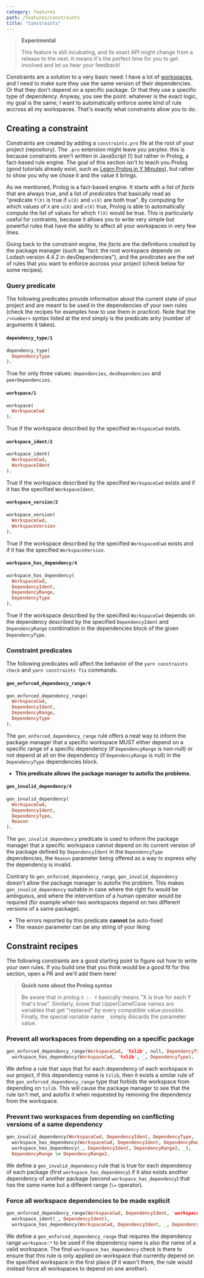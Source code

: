 ```yaml
---
category: features
path: /features/constraints
title: "Constraints"
---
```


> **Experimental**
>
> This feature is still incubating, and its exact API might change from a release to the next. It means it's the perfect time for you to get involved and let us hear your feedback!

Constraints are a solution to a very basic need: I have a lot of [workspaces](/features/workspaces), and I need to make sure they use the same version of their dependencies. Or that they don't depend on a specific package. Or that they use a specific type of dependency. Anyway, you see the point: whatever is the exact logic, my goal is the same; I want to automatically enforce some kind of rule accross all my workspaces. That's exactly what constraints allow you to do.

## Creating a constraint

Constraints are created by adding a `constraints.pro` file at the root of your project (repository). The `.pro` extension might leave you perplex: this is because constraints aren't written in JavaScript (!) but rather in Prolog, a fact-based rule engine. The goal of this section isn't to teach you Prolog (good tutorials already exist, such as [Learn Prolog in Y Minutes](https://learnxinyminutes.com/docs/prolog/)),
but rather to show you why we chose it and the value it brings.

As we mentioned, Prolog is a fact-based engine. It starts with a list of *facts* that are always true, and a list of *predicates* that basically read as "predicate `f(X)` is true if `u(X)` and `v(X)` are both true". By computing for which values of `X` are `u(X)` and `v(X)` true, Prolog is able to automatically compute the list of values for which `f(X)` would be true. This is particularly useful for contraints, because it allows you to write very simple but powerful rules that have the ability to affect all your workspaces in very few lines.

Going back to the constraint engine, the *facts* are the definitions created by the package manager (such as "fact: the root workspace depends on Lodash version 4.4.2 in devDependencies"), and the *predicates* are the set of rules that you want to enforce accross your project (check below for some recipes).

### Query predicate

The following predicates provide information about the current state of your project and are meant to be used in the dependencies of your own rules (check the recipes for examples how to use them in practice). Note that the `/<number>` syntax listed at the end simply is the predicate arity (number of arguments it takes).

#### `dependency_type/1`

```prolog
dependency_type(
  DependencyType
).
```

True for only three values: `dependencies`, `devDependencies` and `peerDependencies`.

#### `workspace/1`

```prolog
workspace(
  WorkspaceCwd
).
```

True if the workspace described by the specified `WorkspaceCwd` exists.

#### `workspace_ident/2`

```prolog
workspace_ident(
  WorkspaceCwd,
  WorkspaceIdent
).
```

True if the workspace described by the specified `WorkspaceCwd` exists and if it has the specified `WorkspaceIdent`.

#### `workspace_version/2`

```prolog
workspace_version(
  WorkspaceCwd,
  WorkspaceVersion
).
```

True if the workspace described by the specified `WorkspacedCwd` exists and if it has the specified `WorkspaceVersion`.

#### `workspace_has_dependency/4`

```prolog
workspace_has_dependency(
  WorkspaceCwd,
  DependencyIdent,
  DependencyRange,
  DependencyType
).
```

True if the workspace described by the specified `WorkspaceCwd` depends on the dependency described by the specified `DependencyIdent` and `DependencyRange` combination in the dependencies block of the given `DependencyType`.

### Constraint predicates

The following predicates will affect the behavior of the `yarn constraints check` and `yarn constraints fix` commands.

#### `gen_enforced_dependency_range/4`

```prolog
gen_enforced_dependency_range(
  WorkspaceCwd,
  DependencyIdent,
  DependencyRange,
  DependencyType
).
```

The `gen_enforced_dependency_range` rule offers a neat way to inform the package manager that a specific workspace MUST either depend on a specific range of a specific dependency (if `DependencyRange` is non-null) or not depend at all on the dependency (if `DependencyRange` is null) in the `DependencyType` dependencies block.

- **This predicate allows the package manager to autofix the problems.**

#### `gen_invalid_dependency/4`

```prolog
gen_invalid_dependency(
  WorkspaceCwd,
  DependencyIdent,
  DependencyType,
  Reason
).
```

The `gen_invalid_dependency` predicate is used to inform the package manager that a specific workspace cannot depend on its current version of the package defined by `DependencyIdent` in the `DependencyType` dependencies, the `Reason` parameter being offered as a way to express why the dependency is invalid.

Contrary to `gen_enforced_dependency_range`, `gen_invalid_dependency` doesn't allow the package manager to autofix the problem. This makes `gen_invalid_dependency` suitable in case where the right fix would be ambiguous, and where the intervention of a human operator would be required (for example when two workspaces depend on two different versions of a same package).

- The errors reported by this predicate **cannot** be auto-fixed
- The reason parameter can be any string of your liking

## Constraint recipes

The following constraints are a good starting point to figure out how to write your own rules. If you build one that you think would be a good fit for this section, open a PR and we'll add them here!

> **Quick note about the Prolog syntax**
>
> Be aware that in prolog `X :- Y` basically means "X is true for each Y that's true". Similarly, know that UpperCamelCase names are variables that get "replaced" by every compatible value possible. Finally, the special variable name `_` simply discards the parameter value.

### Prevent all workspaces from depending on a specific package

```prolog
gen_enforced_dependency_range(WorkspaceCwd, 'tslib', null, DependencyType) :-
  workspace_has_dependency(WorkspaceCwd, 'tslib', _, DependencyType).
```

We define a rule that says that for each dependency of each workspace in our project, if this dependency name is `tslib`, then it exists a similar rule of the `gen_enforced_dependency_range` type that forbids the workspace from depending on `tslib`. This will cause the package manager to see that the rule isn't met, and autofix it when requested by removing the dependency from the workspace.

### Prevent two workspaces from depending on conflicting versions of a same dependency

```prolog
gen_invalid_dependency(WorkspaceCwd, DependencyIdent, DependencyType, 'This dependency conflicts with another one from another workspace') :-
  workspace_has_dependency(WorkspaceCwd, DependencyIdent, DependencyRange, DependencyType),
  workspace_has_dependency(_, DependencyIdent, DependencyRange2, _),
  DependencyRange \= DependencyRange2.
```

We define a `gen_invalid_dependency` rule that is true for each dependency of each package (first `workspace_has_dependency`) if it also exists another dependency of another package (second `workspace_has_dependency`) that has the same name but a different range (`\=` operator).

### Force all workspace dependencies to be made explicit

```prolog
gen_enforced_dependency_range(WorkspaceCwd, DependencyIdent, 'workspace:*', DependencyType) :-
  workspace_ident(_, DependencyIdent),
  workspace_has_dependency(WorkspaceCwd, DependencyIdent, _, DependencyType).
```

We define a `gen_enforced_dependency_range` that requires the dependency range `workspace:*` to be used if the dependency name is also the name of a valid workspace. The final `workspace_has_dependency` check is there to ensure that this rule is only applied on workspace that currently depend on the specified workspace in the first place (if it wasn't there, the rule would instead force all workspaces to depend on one another).
